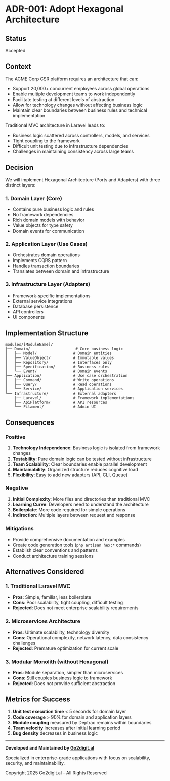 # ADR-001: Adopt Hexagonal Architecture

## Status
Accepted

## Context

The ACME Corp CSR platform requires an architecture that can:
- Support 20,000+ concurrent employees across global operations
- Enable multiple development teams to work independently
- Facilitate testing at different levels of abstraction
- Allow for technology changes without affecting business logic
- Maintain clear boundaries between business rules and technical implementation

Traditional MVC architecture in Laravel leads to:
- Business logic scattered across controllers, models, and services
- Tight coupling to the framework
- Difficult unit testing due to infrastructure dependencies
- Challenges in maintaining consistency across large teams

## Decision

We will implement Hexagonal Architecture (Ports and Adapters) with three distinct layers:

### 1. Domain Layer (Core)
- Contains pure business logic and rules
- No framework dependencies
- Rich domain models with behavior
- Value objects for type safety
- Domain events for communication

### 2. Application Layer (Use Cases)
- Orchestrates domain operations
- Implements CQRS pattern
- Handles transaction boundaries
- Translates between domain and infrastructure

### 3. Infrastructure Layer (Adapters)
- Framework-specific implementations
- External service integrations
- Database persistence
- API controllers
- UI components

## Implementation Structure

```
modules/[ModuleName]/
├── Domain/                    # Core business logic
│   ├── Model/                # Domain entities
│   ├── ValueObject/          # Immutable values
│   ├── Repository/           # Interfaces only
│   ├── Specification/        # Business rules
│   └── Event/                # Domain events
├── Application/              # Use case orchestration
│   ├── Command/              # Write operations
│   ├── Query/                # Read operations
│   └── Service/              # Application services
└── Infrastructure/           # External adapters
    ├── Laravel/              # Framework implementations
    ├── ApiPlatform/          # API resources
    └── Filament/             # Admin UI
```

## Consequences

### Positive

1. **Technology Independence**: Business logic is isolated from framework changes
2. **Testability**: Pure domain logic can be tested without infrastructure
3. **Team Scalability**: Clear boundaries enable parallel development
4. **Maintainability**: Organized structure reduces cognitive load
5. **Flexibility**: Easy to add new adapters (API, CLI, Queue)

### Negative

1. **Initial Complexity**: More files and directories than traditional MVC
2. **Learning Curve**: Developers need to understand the architecture
3. **Boilerplate**: More code required for simple operations
4. **Indirection**: Multiple layers between request and response

### Mitigations

- Provide comprehensive documentation and examples
- Create code generation tools (`php artisan hex:*` commands)
- Establish clear conventions and patterns
- Conduct architecture training sessions

## Alternatives Considered

### 1. Traditional Laravel MVC
- **Pros**: Simple, familiar, less boilerplate
- **Cons**: Poor scalability, tight coupling, difficult testing
- **Rejected**: Does not meet enterprise scalability requirements

### 2. Microservices Architecture
- **Pros**: Ultimate scalability, technology diversity
- **Cons**: Operational complexity, network latency, data consistency challenges
- **Rejected**: Premature optimization for current scale

### 3. Modular Monolith (without Hexagonal)
- **Pros**: Module separation, simpler than microservices
- **Cons**: Still couples business logic to framework
- **Rejected**: Does not provide sufficient abstraction

## Metrics for Success

1. **Unit test execution time** < 5 seconds for domain layer
2. **Code coverage** > 90% for domain and application layers
3. **Module coupling** measured by Deptrac remains within boundaries
4. **Team velocity** increases after initial learning period
5. **Bug density** decreases in business logic

---

**Developed and Maintained by [Go2digit.al](https://go2digit.al)**

Specialized in enterprise-grade applications with focus on scalability, security, and maintainability.

Copyright 2025 Go2digit.al - All Rights Reserved